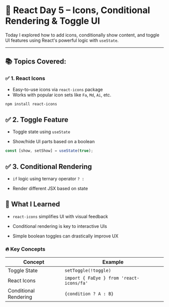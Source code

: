 # 📅 React Day 5 – Icons, Conditional Rendering & Toggle UI

Today I explored how to add icons, conditionally show content, and toggle UI features using React's powerful logic with `useState`.

---

## 📚 Topics Covered:

### ✅ 1. React Icons

- Easy-to-use icons via `react-icons` package
- Works with popular icon sets like `Fa`, `Md`, `Ai`, etc.

```bash
npm install react-icons
```
## ✅ 2. Toggle Feature
- Toggle state using `useState`

- Show/hide UI parts based on a boolean
```jsx
const [show, setShow] = useState(true);
```
## ✅ 3. Conditional Rendering
- `if` logic using ternary operator `? :`

- Render different JSX based on state
## 🧠 What I Learned
- `react-icons` simplifies UI with visual feedback

- Conditional rendering is key to interactive UIs

- Simple boolean toggles can drastically improve UX
### 🔥 Key Concepts
| Concept               | Example                                  |
| --------------------- | ---------------------------------------- |
| Toggle State          | `setToggle(!toggle)`                     |
| React Icons           | `import { FaEye } from 'react-icons/fa'` |
| Conditional Rendering | `{condition ? A : B}`                    |
